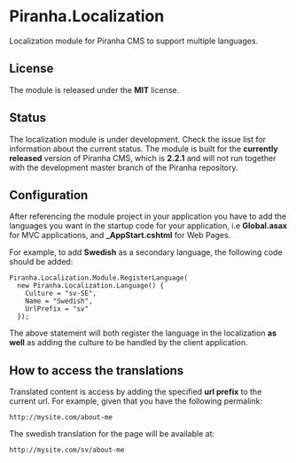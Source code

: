 # Piranha.Localization

Localization module for Piranha CMS to support multiple languages.

## License

The module is released under the **MIT** license.

## Status

The localization module is under development. Check the issue list for information about the current status. The module is built for the **currently released** version of Piranha CMS, which is **2.2.1** and will not run together with the development master branch of the Piranha repository.

## Configuration

After referencing the module project in your application you have to add the languages you want in the startup code for your application, i.e **Global.asax** for MVC applications, and **_AppStart.cshtml** for Web Pages.

For example, to add **Swedish** as a secondary language, the following code should be added:

    Piranha.Localization.Module.RegisterLanguage(
      new Piranha.Localization.Language() {
        Culture = "sv-SE",
        Name = "Swedish",
        UrlPrefix = "sv"
      });

The above statement will both register the language in the localization **as well** as adding the culture to be handled by the client application.

## How to access the translations

Translated content is access by adding the specified **url prefix** to the current url. For example, given that you have the following permalink:

    http://mysite.com/about-me

The swedish translation for the page will be available at:

    http://mysite.com/sv/about-me
 
     